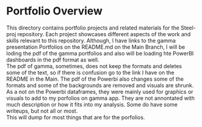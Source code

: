 # Portfolio Overview

This directory contains portfolio projects and related materials for the Steel-proj repository. Each project showcases different aspects of the work and skills relevant to this repository.
Although, I have links to the gamma presentation Portfolios on the README.md on the Main Branch, I will be loding the pdf of the gamma portfolios and also will be loading hte PowerBI dashboards in the pdf format as well.  
The pdf of gamma, sometimes, does not keep the formats and deletes some of the text, so if there is confusion go to the link I have on the README in the Main.
The pdf of the Powerbi also changes some of the formats and some of the backgrounds are removed and visuals are shrunk.  
As a not on the Powerbi dataframes, they were mainly used for graphics or visuals to add to my porfolios on gamma app.  They are not annontated with much description or how it fits into my analysis.  Some do have some writeups, but not all or most.  
This will dump for most things that are for the porfolios.  
